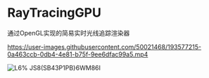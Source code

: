 # RayTracingGPU
通过OpenGL实现的简易实时光线追踪渲染器



https://user-images.githubusercontent.com/50021468/193577215-0a463ccb-0db4-4e81-b75f-9ee6dfac99a5.mp4





![L6% JS8(SB43P1PB}6WM86I](https://user-images.githubusercontent.com/50021468/193574969-df756cde-02d7-4670-8d57-1edb985eecb5.png)

